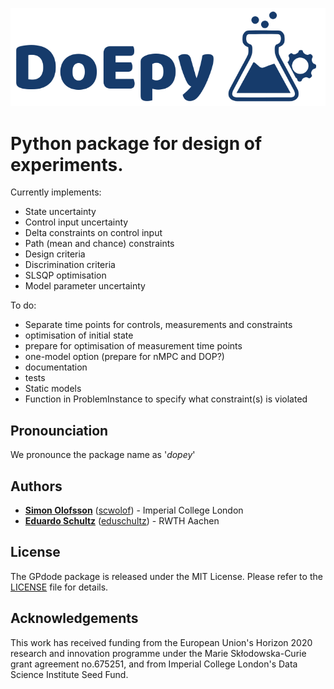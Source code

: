 
![](https://github.com/scwolof/doepy/blob/master/docs/doepy_logo.png?raw=true)

# Python package for design of experiments.

Currently implements:
* State uncertainty
* Control input uncertainty
* Delta constraints on control input
* Path (mean and chance) constraints
* Design criteria
* Discrimination criteria
* SLSQP optimisation
* Model parameter uncertainty

To do:
* Separate time points for controls, measurements and constraints
* optimisation of initial state
* prepare for optimisation of measurement time points
* one-model option (prepare for nMPC and DOP?)
* documentation
* tests
* Static models
* Function in ProblemInstance to specify what constraint(s) is violated

## Pronounciation
We pronounce the package name as '_dopey_'

## Authors
* **[Simon Olofsson](https://www.doc.ic.ac.uk/~so2015/)** ([scwolof](https://github.com/scwolof)) - Imperial College London
* **[Eduardo Schultz](http://www.avt.rwth-aachen.de/cms/AVT/Die-AVT/Team/AlleMitarbeiter/~myxr/Schultz-Eduardo/?allou=1)** ([eduschultz](https://github.com/eduschultz)) - RWTH Aachen

## License
The GPdode package is released under the MIT License. Please refer to the [LICENSE](https://github.com/scwolof/doepy/blob/master/LICENSE) file for details.

## Acknowledgements
This work has received funding from the European Union's Horizon 2020 research and innovation programme under the Marie Skłodowska-Curie grant agreement no.675251, and from Imperial College London's Data Science Institute Seed Fund.
